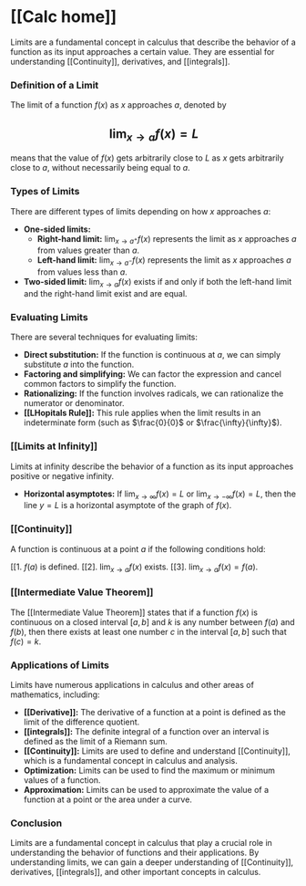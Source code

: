 # [[Calc home]]
Limits are a fundamental concept in calculus that describe the behavior of a function as its input approaches a certain value. They are essential for understanding [[Continuity]], derivatives, and [[integrals]].

### Definition of a Limit

The limit of a function $f(x)$ as $x$ approaches $a$, denoted by  
## $$\lim_{x \to a} f(x) = L$$  
means that the value of $f(x)$ gets arbitrarily close to $L$ as $x$ gets arbitrarily close to $a$, without necessarily being equal to $a$.

### Types of Limits
There are different types of limits depending on how $x$ approaches $a$:
* **One-sided limits:**
    * **Right-hand limit:** $\lim_{x \to a^+} f(x)$  represents the limit as $x$ approaches $a$ from values greater than $a$.
    * **Left-hand limit:** $\lim_{x \to a^-} f(x)$ represents the limit as $x$ approaches $a$ from values less than $a$.
* **Two-sided limit:** $\lim_{x \to a} f(x)$ exists if and only if both the left-hand limit and the right-hand limit exist and are equal.

### Evaluating Limits

There are several techniques for evaluating limits:

* **Direct substitution:** If the function is continuous at $a$, we can simply substitute $a$ into the function.
* **Factoring and simplifying:**  We can factor the expression and cancel common factors to simplify the function.
* **Rationalizing:** If the function involves radicals, we can rationalize the numerator or denominator.
* **[[LHopitals Rule]]:** This rule applies when the limit results in an indeterminate form (such as $\frac{0}{0}$ or $\frac{\infty}{\infty}$).

### [[Limits at Infinity]]

Limits at infinity describe the behavior of a function as its input approaches positive or negative infinity.

* **Horizontal asymptotes:** If $\lim_{x \to \infty} f(x) = L$ or $\lim_{x \to -\infty} f(x) = L$, then the line $y = L$ is a horizontal asymptote of the graph of $f(x)$.

### [[Continuity]]

A function is continuous at a point $a$ if the following conditions hold:

[[1. $f(a)$ is defined.
[[2]. $\lim_{x \to a} f(x)$ exists.
[[3]. $\lim_{x \to a} f(x) = f(a)$.

### [[Intermediate Value Theorem]]

The [[Intermediate Value Theorem]] states that if a function $f(x)$ is continuous on a closed interval $[a, b]$ and $k$ is any number between $f(a)$ and $f(b)$, then there exists at least one number $c$ in the interval $[a, b]$ such that $f(c) = k$.

### Applications of Limits

Limits have numerous applications in calculus and other areas of mathematics, including:

* **[[Derivative]]:** The derivative of a function at a point is defined as the limit of the difference quotient.
* **[[integrals]]:** The definite integral of a function over an interval is defined as the limit of a Riemann sum.
* **[[Continuity]]:** Limits are used to define and understand [[Continuity]], which is a fundamental concept in calculus and analysis.
* **Optimization:** Limits can be used to find the maximum or minimum values of a function.
* **Approximation:** Limits can be used to approximate the value of a function at a point or the area under a curve.

### Conclusion

Limits are a fundamental concept in calculus that play a crucial role in understanding the behavior of functions and their applications. By understanding limits, we can gain a deeper understanding of [[Continuity]], derivatives, [[integrals]], and other important concepts in calculus.
